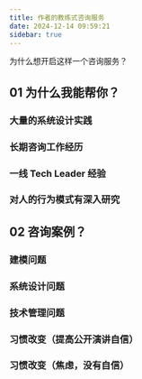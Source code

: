 ```yaml
---
title: 作者的教练式咨询服务
date: 2024-12-14 09:59:21
sidebar: true
---
```


为什么想开启这样一个咨询服务？

## 01 为什么我能帮你？

### 大量的系统设计实践

### 长期咨询工作经历

### 一线 Tech Leader 经验

### 对人的行为模式有深入研究

## 02 咨询案例？

### 建模问题

### 系统设计问题

### 技术管理问题

### 习惯改变（提高公开演讲自信）

### 习惯改变（焦虑，没有自信）